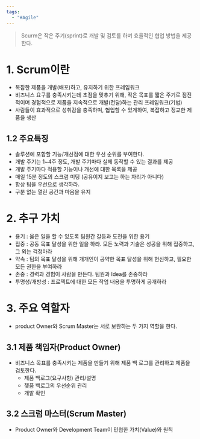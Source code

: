 ```yaml
---
tags:
  - "#Agile"
---
```

> Scurm은 작은 주기(sprint)로 개발 및 검토를 하며 효율적인 협업 방법을 제공한다.

# 1. Scrum이란
- 복잡한 제품을 개발(배포)하고, 유지하기 위한 프레임워크
- 비즈니스 요구를 충족시키는데 초점을 맞추기 위해, 작은 목표를 짧은 주기로 점진적이며 경험적으로 제품을 지속적으로 개발(전달)하는 관리 프레임워크(기법)
- 사람들이 효과적으로 성취감을 충족하며, 협업할 수 있게하여, 복잡하고 정교한 제품을 생산
## 1.2 주요특징
- 솔루션에 포함할 기능/개선점에 대한 우선 순위를 부여한다.
- 개발 주기는 1~4주 정도, 개발 주기마다 실제 동작할 수 있는 결과를 제공
- 개발 주기마다 적용할 기능이나 개선에 대한 목록을 제공
- 매일 15분 정도의 스크럼 미팅 (공유이지 보고는 하는 자리가 아니다)
- 항상 팀을 우선으로 생각하라.
- 구분 없는 열린 공간과 마음을 유지
# 2. 추구 가치
- 용기 : 옳은 일을 할 수 있도록 팀원간 갈등과 도전을 위한 용기
- 집중 : 공동 목표 달성을 위한 일을 하라. 모든 노력과 기술은 성공을 위해 집중하고, 그 외는 걱정마라
- 약속 : 팀의 목표 달성을 위해 개개인이 공약한 목표 달성을 위해 헌신하고, 필요한 모든 권한을 부여하라
- 존중 : 경력과 경험이 사람을 만든다. 팀원과 Idea를 존중하라
- 투명성/개방성 : 프로젝트에 대한 모든 작업 내용을 투명하게 공개하라
# 3. 주요 역할자
- product Owner와 Scrum Master는 서로 보완하는 두 가지 역할을 한다.
## 3.1 제품 책임자(Product Owner)
- 비즈니스 목표를 충족시키는 제품을 만들기 위해 제품 백 로그를 관리하고 제품을 검토한다.
	- 제품 백로그(요구사항) 관리/설명
	- 젲품 백로그의 우선순위 관리
	- 개발 확인
## 3.2 스크럼 마스터(Scrum Master)
- Product Owner와 Development Team이 민첩한 가치(Value)와 원칙